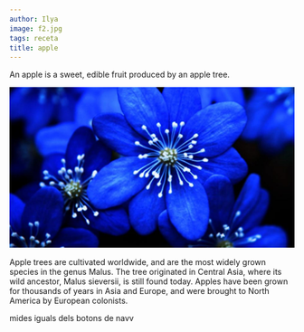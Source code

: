 ```yaml
---
author: Ilya
image: f2.jpg
tags: receta
title: apple
---
```


An apple is a sweet, edible fruit produced by an apple tree.

![image tooltip here](/assets/images/posts/f2.jpg)

Apple trees are cultivated worldwide, and are the most widely grown species in
the genus Malus. The tree originated in Central Asia, where its wild ancestor,
Malus sieversii, is still found today. Apples have been grown for thousands of
years in Asia and Europe, and were brought to North America by European
colonists.

mides iguals dels botons de navv